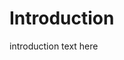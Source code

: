 <div class='panel fade js-scroll-anim' data-anim='fade'>

# Introduction 

introduction text here

</div>

